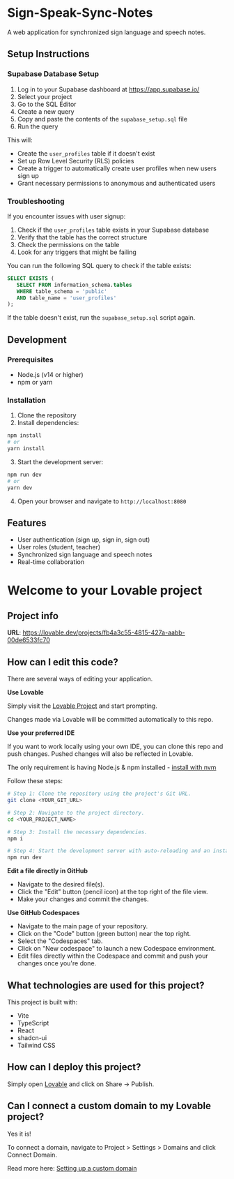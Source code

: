 # Sign-Speak-Sync-Notes

A web application for synchronized sign language and speech notes.

## Setup Instructions

### Supabase Database Setup

1. Log in to your Supabase dashboard at https://app.supabase.io/
2. Select your project
3. Go to the SQL Editor
4. Create a new query
5. Copy and paste the contents of the `supabase_setup.sql` file
6. Run the query

This will:
- Create the `user_profiles` table if it doesn't exist
- Set up Row Level Security (RLS) policies
- Create a trigger to automatically create user profiles when new users sign up
- Grant necessary permissions to anonymous and authenticated users

### Troubleshooting

If you encounter issues with user signup:

1. Check if the `user_profiles` table exists in your Supabase database
2. Verify that the table has the correct structure
3. Check the permissions on the table
4. Look for any triggers that might be failing

You can run the following SQL query to check if the table exists:

```sql
SELECT EXISTS (
   SELECT FROM information_schema.tables 
   WHERE table_schema = 'public'
   AND table_name = 'user_profiles'
);
```

If the table doesn't exist, run the `supabase_setup.sql` script again.

## Development

### Prerequisites

- Node.js (v14 or higher)
- npm or yarn

### Installation

1. Clone the repository
2. Install dependencies:

```bash
npm install
# or
yarn install
```

3. Start the development server:

```bash
npm run dev
# or
yarn dev
```

4. Open your browser and navigate to `http://localhost:8080`

## Features

- User authentication (sign up, sign in, sign out)
- User roles (student, teacher)
- Synchronized sign language and speech notes
- Real-time collaboration

# Welcome to your Lovable project

## Project info

**URL**: https://lovable.dev/projects/fb4a3c55-4815-427a-aabb-00de6533fc70

## How can I edit this code?

There are several ways of editing your application.

**Use Lovable**

Simply visit the [Lovable Project](https://lovable.dev/projects/fb4a3c55-4815-427a-aabb-00de6533fc70) and start prompting.

Changes made via Lovable will be committed automatically to this repo.

**Use your preferred IDE**

If you want to work locally using your own IDE, you can clone this repo and push changes. Pushed changes will also be reflected in Lovable.

The only requirement is having Node.js & npm installed - [install with nvm](https://github.com/nvm-sh/nvm#installing-and-updating)

Follow these steps:

```sh
# Step 1: Clone the repository using the project's Git URL.
git clone <YOUR_GIT_URL>

# Step 2: Navigate to the project directory.
cd <YOUR_PROJECT_NAME>

# Step 3: Install the necessary dependencies.
npm i

# Step 4: Start the development server with auto-reloading and an instant preview.
npm run dev
```

**Edit a file directly in GitHub**

- Navigate to the desired file(s).
- Click the "Edit" button (pencil icon) at the top right of the file view.
- Make your changes and commit the changes.

**Use GitHub Codespaces**

- Navigate to the main page of your repository.
- Click on the "Code" button (green button) near the top right.
- Select the "Codespaces" tab.
- Click on "New codespace" to launch a new Codespace environment.
- Edit files directly within the Codespace and commit and push your changes once you're done.

## What technologies are used for this project?

This project is built with:

- Vite
- TypeScript
- React
- shadcn-ui
- Tailwind CSS

## How can I deploy this project?

Simply open [Lovable](https://lovable.dev/projects/fb4a3c55-4815-427a-aabb-00de6533fc70) and click on Share -> Publish.

## Can I connect a custom domain to my Lovable project?

Yes it is!

To connect a domain, navigate to Project > Settings > Domains and click Connect Domain.

Read more here: [Setting up a custom domain](https://docs.lovable.dev/tips-tricks/custom-domain#step-by-step-guide)

